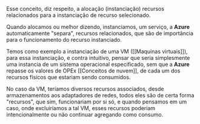 Esse conceito, diz respeito, a alocação (instanciação) recursos relacionados para a instanciação de recurso selecionado.

Quando alocamos ou melhor dizendo, instanciamos, um serviço, a **Azure** automaticamente "separa", recursos relacionados, que são de importância para o funcionamento do recurso instanciado. 

Temos como exemplo a instanciação de uma VM ([[Maquinas virtuais]]), para essa instanciação, e contra intuitivo, pensar que seria simplesmente uma instancia de um sistema operacional especificado, sem que a **Azure** repasse os valores de OPEx [[Conceitos de nuvem]], de cada um dos recursos físicos que estariam sendo consumidos. 

No caso da VM, teríamos diversos recursos associados, desde armazenamentos aos adaptadores de redes, todos eles são de certa forma "recursos", que sim, funcionariam por si só, e quando pensamos em um caso, onde excluiríamos a tal VM, esses recursos poderiam intencionalmente ou não continuar agregando como consumo.